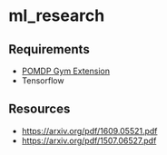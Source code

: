 # ml_research

## Requirements
* [POMDP Gym Extension](https://github.com/d3sm0/gym_pomdp)
* Tensorflow

## Resources
* https://arxiv.org/pdf/1609.05521.pdf
* https://arxiv.org/pdf/1507.06527.pdf
